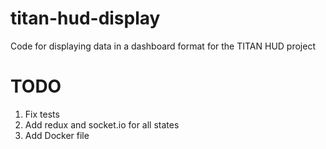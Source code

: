 # titan-hud-display

Code for displaying data in a dashboard format for the TITAN HUD project

# TODO

1. Fix tests
2. Add redux and socket.io for all states
3. Add Docker file
